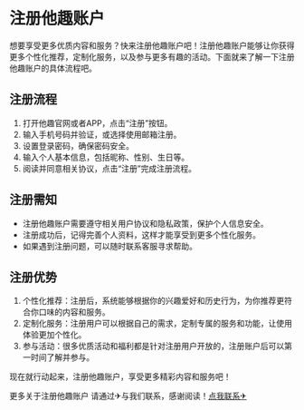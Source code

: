 # 注册他趣账户

想要享受更多优质内容和服务？快来注册他趣账户吧！注册他趣账户能够让你获得更多个性化推荐，定制化服务，以及参与更多有趣的活动。下面就来了解一下注册他趣账户的具体流程吧。

## 注册流程

1. 打开他趣官网或者APP，点击“注册”按钮。
2. 输入手机号码并验证，或选择使用邮箱注册。
3. 设置登录密码，确保密码安全。
4. 输入个人基本信息，包括昵称、性别、生日等。
5. 阅读并同意相关协议，点击“注册”完成注册流程。

## 注册需知

- 注册他趣账户需要遵守相关用户协议和隐私政策，保护个人信息安全。
- 注册成功后，记得完善个人资料，这样才能享受到更多个性化服务。
- 如果遇到注册问题，可以随时联系客服寻求帮助。

## 注册优势

1. 个性化推荐：注册后，系统能够根据你的兴趣爱好和历史行为，为你推荐更符合你口味的内容和服务。
2. 定制化服务：注册用户可以根据自己的需求，定制专属的服务和功能，让使用体验更加个性化。
3. 参与活动：很多优质活动和福利都是针对注册用户开放的，注册账户后可以第一时间了解并参与。

现在就行动起来，注册他趣账户，享受更多精彩内容和服务吧！

更多关于注册他趣账户 请通过✈与我们联系，感谢阅读！[点我联系✈](https://dl.k02.cc)